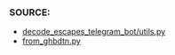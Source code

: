 ### SOURCE:
 * [decode_escapes_telegram_bot/utils.py](https://github.com/gil9red/decode_escapes_telegram_bot/blob/a43ac4f21f1ca734431dc8ab038bdd306c3c1c52/utils.py)
 * [from_ghbdtn.py](https://github.com/gil9red/SimplePyScripts/blob/9f11bc2611b3978e821801da5f52fdf3af26563d/from_ghbdtn.py)
